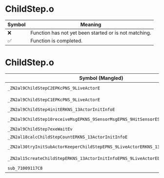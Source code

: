 # ChildStep.o
| Symbol | Meaning 
| ------------- | ------------- 
| :x: | Function has not yet been started or is not matching. 
| :white_check_mark: | Function is completed. 


# ChildStep.o
| Symbol (Mangled) | Symbol (Demangled) | Decompiled? |
| ------------- |  ------------- | ------------- |
| `_ZN2al9ChildStepC2EPKcPNS_9LiveActorE` | `al::ChildStep::ChildStep(char const*,al::LiveActor *)` | :x: |
| `_ZN2al9ChildStepC1EPKcPNS_9LiveActorE` | `al::ChildStep::ChildStep(char const*,al::LiveActor *)` | :x: |
| `_ZN2al9ChildStep4initERKNS_13ActorInitInfoE` | `al::ChildStep::init(al::ActorInitInfo const&)` | :x: |
| `_ZN2al9ChildStep10receiveMsgEPKNS_9SensorMsgEPNS_9HitSensorES5_` | `al::ChildStep::receiveMsg(al::SensorMsg const*,al::HitSensor *,al::HitSensor *)` | :x: |
| `_ZN2al9ChildStep7exeWaitEv` | `al::ChildStep::exeWait(void)` | :x: |
| `_ZN2al18calcChildStepCountERKNS_13ActorInitInfoE` | `al::calcChildStepCount(al::ActorInitInfo const&)` | :x: |
| `_ZN2al30tryInitSubActorKeeperChildStepEPNS_9LiveActorERKNS_13ActorInitInfoE` | `al::tryInitSubActorKeeperChildStep(al::LiveActor *,al::ActorInitInfo const&)` | :x: |
| `_ZN2al15createChildStepERKNS_13ActorInitInfoEPNS_9LiveActorEb` | `al::createChildStep(al::ActorInitInfo const&,al::LiveActor *,bool)` | :x: |
| `sub_71009117C8` | `` | :x: |
